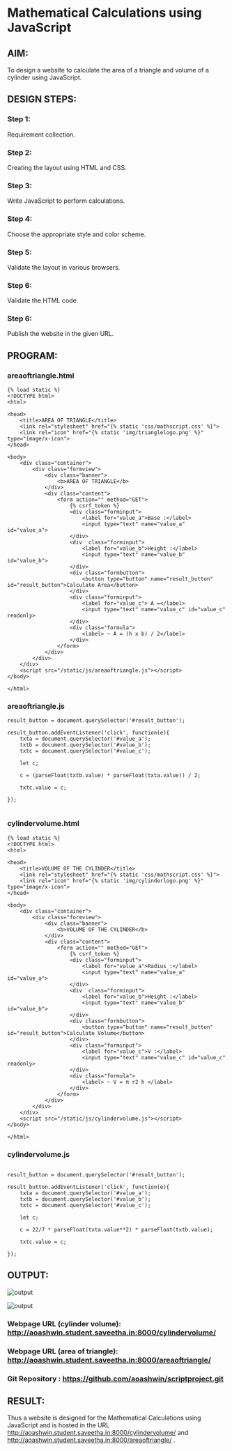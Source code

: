 # Mathematical Calculations using JavaScript

## AIM:
To design a website to calculate the area of a triangle and volume of a cylinder using JavaScript.

## DESIGN STEPS:
### Step 1: 
Requirement collection.
### Step 2:
Creating the layout using HTML and CSS.
### Step 3:
Write JavaScript to perform calculations.
### Step 4:
Choose the appropriate style and color scheme.
### Step 5:
Validate the layout in various browsers.
### Step 6:
Validate the HTML code.
### Step 6:
Publish the website in the given URL.


## PROGRAM:

### areaoftriangle.html
```
{% load static %}
<!DOCTYPE html>
<html>

<head>
    <title>AREA OF TRIANGLE</title>
    <link rel="stylesheet" href="{% static 'css/mathscript.css' %}">
    <link rel="icon" href="{% static 'img/trianglelogo.png' %}" type="image/x-icon">
</head>

<body>
    <div class="container">
        <div class="formview">
            <div class="banner">
                <b>AREA OF TRIANGLE</b>
            </div>
            <div class="content">
                <form action="" method="GET">
                    {% csrf_token %}
                    <div class="forminput">
                        <label for="value_a">Base :</label>
                        <input type="text" name="value_a" id="value_a">
                    </div>
                    <div  class="forminput">
                        <label for="value_b">Height :</label>
                        <input type="text" name="value_b" id="value_b">
                    </div>                    
                    <div class="formbutton">
                        <button type="button" name="result_button" id="result_button">Calculate Area</button>
                    </div>
                    <div class="forminput">
                        <label for="value_c"> A =</label>
                        <input type="text" name="value_c" id="value_c" readonly>
                    </div>
                    <div class="formula">
                        <label> ~ A = (h x b) / 2</label>
                    </div>
                </form>
            </div>
        </div>
    </div>
    <script src="/static/js/areaoftriangle.js"></script>
</body>

</html>

```
### areaoftriangle.js
```
result_button = document.querySelector('#result_button');

result_button.addEventListener('click', function(e){
    txta = document.querySelector('#value_a');
    txtb = document.querySelector('#value_b');
    txtc = document.querySelector('#value_c');
    
    let c;

    c = (parseFloat(txtb.value) * parseFloat(txta.value)) / 2;

    txtc.value = c;

});


```

### cylindervolume.html
```
{% load static %}
<!DOCTYPE html>
<html>

<head>
    <title>VOLUME OF THE CYLINDER</title>
    <link rel="stylesheet" href="{% static 'css/mathscript.css' %}">
    <link rel="icon" href="{% static 'img/cylinderlogo.png' %}" type="image/x-icon">
</head>

<body>
    <div class="container">
        <div class="formview">
            <div class="banner">
                <b>VOLUME OF THE CYLINDER</b>
            </div>
            <div class="content">
                <form action="" method="GET">
                    {% csrf_token %}
                    <div class="forminput">
                        <label for="value_a">Radius :</label>
                        <input type="text" name="value_a" id="value_a">
                    </div>
                    <div  class="forminput">
                        <label for="value_b">Height :</label>
                        <input type="text" name="value_b" id="value_b">
                    </div>                    
                    <div class="formbutton">
                        <button type="button" name="result_button" id="result_button">Calculate Volume</button>
                    </div>
                    <div class="forminput">
                        <label for="value_c">V :</label>
                        <input type="text" name="value_c" id="value_c" readonly>
                    </div>
                    <div class="formula">
                        <label> ~ V = π r2 h </label>
                    </div>
                </form>
            </div>
        </div>
    </div>
    <script src="/static/js/cylindervolume.js"></script>
</body>

</html>

```

### cylindervolume.js
```

result_button = document.querySelector('#result_button');

result_button.addEventListener('click', function(e){
    txta = document.querySelector('#value_a');
    txtb = document.querySelector('#value_b');
    txtc = document.querySelector('#value_c');
    
    let c;

    c = 22/7 * parseFloat(txta.value**2) * parseFloat(txtb.value);

    txtc.value = c;

});

```

## OUTPUT:

![output](./static/img/areaoftriangle.png)

![output](./static/img/volumeofcylinder.png)

### Webpage URL (cylinder volume): http://aoashwin.student.saveetha.in:8000/cylindervolume/
### Webpage URL (area of triangle): http://aoashwin.student.saveetha.in:8000/areaoftriangle/

### Git Repository : https://github.com/aoashwin/scriptproject.git

## RESULT:
Thus a website is designed for the Mathematical Calculations using JavaScript and is hosted in the URL http://aoashwin.student.saveetha.in:8000/cylindervolume/  and   http://aoashwin.student.saveetha.in:8000/areaoftriangle/ .